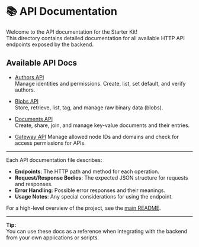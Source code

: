 # 📚 API Documentation

Welcome to the API documentation for the Starter Kit!  
This directory contains detailed documentation for all available HTTP API endpoints exposed by the backend.

## Available API Docs

- [Authors API](./api/authors-api.md)  
  Manage identities and permissions. Create, list, set default, and verify authors.

- [Blobs API](./api/blobs-api.md)  
  Store, retrieve, list, tag, and manage raw binary data (blobs).

- [Documents API](./api/docs-api.md)  
  Create, share, join, and manage key-value documents and their entries.

- [Gateway API](./api/gateway-api.md)
  Manage allowed node IDs and domains and check for access permissions for APIs.

---

Each API documentation file describes:

- **Endpoints**: The HTTP path and method for each operation.
- **Request/Response Bodies**: The expected JSON structure for requests and responses.
- **Error Handling**: Possible error responses and their meanings.
- **Usage Notes**: Any special considerations for using the endpoint.

For a high-level overview of the project, see the [main README](../README.md).

---
**Tip:**  
You can use these docs as a reference when integrating with the backend from your own applications or scripts.